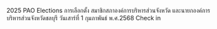 2025 PAO Elections
การเลือกตั้ง สมาชิกสภาองค์การบริหารส่วนจังหวัด และนายกองค์การบริหารส่วนจังหวัดชลบุรี
วันเสาร์ที่ 1 กุมภาพันธ์ พ.ศ.2568
Check in
